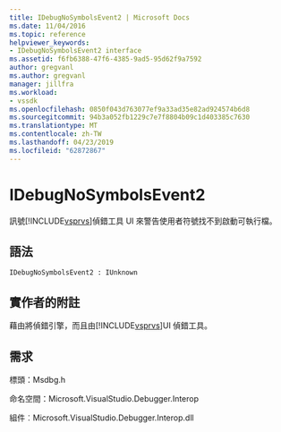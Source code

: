 ```yaml
---
title: IDebugNoSymbolsEvent2 | Microsoft Docs
ms.date: 11/04/2016
ms.topic: reference
helpviewer_keywords:
- IDebugNoSymbolsEvent2 interface
ms.assetid: f6fb6388-47f6-4385-9ad5-95d62f9a7592
author: gregvanl
ms.author: gregvanl
manager: jillfra
ms.workload:
- vssdk
ms.openlocfilehash: 0850f043d763077ef9a33ad35e82ad924574b6d8
ms.sourcegitcommit: 94b3a052fb1229c7e7f8804b09c1d403385c7630
ms.translationtype: MT
ms.contentlocale: zh-TW
ms.lasthandoff: 04/23/2019
ms.locfileid: "62872867"
---
```

# <a name="idebugnosymbolsevent2"></a>IDebugNoSymbolsEvent2
訊號[!INCLUDE[vsprvs](../../../code-quality/includes/vsprvs_md.md)]偵錯工具 UI 來警告使用者符號找不到啟動可執行檔。

## <a name="syntax"></a>語法

```
IDebugNoSymbolsEvent2 : IUnknown
```

## <a name="notes-for-implementers"></a>實作者的附註
 藉由將偵錯引擎，而且由[!INCLUDE[vsprvs](../../../code-quality/includes/vsprvs_md.md)]UI 偵錯工具。

## <a name="requirements"></a>需求
 標頭：Msdbg.h

 命名空間：Microsoft.VisualStudio.Debugger.Interop

 組件︰Microsoft.VisualStudio.Debugger.Interop.dll